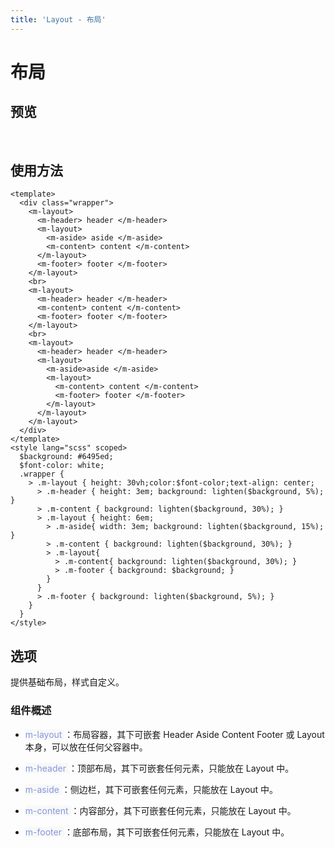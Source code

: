 ```yaml
---
title: 'Layout - 布局'
---
```

# 布局
## 预览
&nbsp;
<ClientOnly>
    <layout-demo></layout-demo>
</ClientOnly>
## 使用方法
```vue
<template>
  <div class="wrapper">
    <m-layout>
      <m-header> header </m-header>
      <m-layout>
        <m-aside> aside </m-aside>
        <m-content> content </m-content>
      </m-layout>
      <m-footer> footer </m-footer>
    </m-layout>
    <br>
    <m-layout>
      <m-header> header </m-header>
      <m-content> content </m-content>
      <m-footer> footer </m-footer>
    </m-layout>
    <br>
    <m-layout>
      <m-header> header </m-header>
      <m-layout>
        <m-aside>aside </m-aside>
        <m-layout>
          <m-content> content </m-content>
          <m-footer> footer </m-footer>
        </m-layout>
      </m-layout>
    </m-layout>
  </div>
</template>
<style lang="scss" scoped>
  $background: #6495ed;
  $font-color: white;
  .wrapper {
    > .m-layout { height: 30vh;color:$font-color;text-align: center;
      > .m-header { height: 3em; background: lighten($background, 5%); }
      > .m-content { background: lighten($background, 30%); }
      > .m-layout { height: 6em;
        > .m-aside{ width: 3em; background: lighten($background, 15%); }
        > .m-content { background: lighten($background, 30%); }
        > .m-layout{
          > .m-content{ background: lighten($background, 30%); }
          > .m-footer { background: $background; }
        }
      }
      > .m-footer { background: lighten($background, 5%); }
    }
  }
</style>
```

## 选项
提供基础布局，样式自定义。
### 组件概述
- <span style='color:#8397dc;background-color:#F8F8F8'> m-layout </span>：布局容器，其下可嵌套 Header Aside Content Footer 或 Layout 本身，可以放在任何父容器中。

- <span style='color:#8397dc;background-color:#F8F8F8'> m-header </span>：顶部布局，其下可嵌套任何元素，只能放在 Layout 中。

- <span style='color:#8397dc;background-color:#F8F8F8'> m-aside </span>：侧边栏，其下可嵌套任何元素，只能放在 Layout 中。

- <span style='color:#8397dc;background-color:#F8F8F8'> m-content </span>：内容部分，其下可嵌套任何元素，只能放在 Layout 中。

- <span style='color:#8397dc;background-color:#F8F8F8'> m-footer </span>：底部布局，其下可嵌套任何元素，只能放在 Layout 中。

